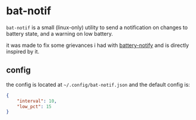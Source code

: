 # bat-notif

`bat-notif` is a small (linux-only) utility to send a notification on changes to battery state, and a warning on low battery.

it was made to fix some grievances i had with [battery-notify](https://github.com/cdown/battery-notify) and is directly inspired by it.

## config

the config is located at `~/.config/bat-notif.json` and the default config is:

```json
{
    "interval": 10,
    "low_pct": 15
}
```

